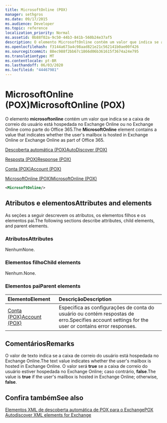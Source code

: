 ```yaml
---
title: MicrosoftOnline (POX)
manager: sethgros
ms.date: 09/17/2015
ms.audience: Developer
ms.topic: reference
localization_priority: Normal
ms.assetid: 0b88f02a-9c50-44b3-841b-560b24e37af5
description: O elemento MicrosoftOnline contém um valor que indica se a caixa de correio do usuário está hospedada no Exchange Online ou no Exchange Online como parte do Office 365.
ms.openlocfilehash: f3144a673a4c98aad821e21c562141b0ae00f426
ms.sourcegitcommit: 88ec988f2bb67c1866d06b361615f3674a24e795
ms.translationtype: MT
ms.contentlocale: pt-BR
ms.lasthandoff: 06/03/2020
ms.locfileid: "44467981"
---
```

# <a name="microsoftonline-pox"></a><span data-ttu-id="38f3b-103">MicrosoftOnline (POX)</span><span class="sxs-lookup"><span data-stu-id="38f3b-103">MicrosoftOnline (POX)</span></span>

<span data-ttu-id="38f3b-104">O elemento **microsoftonline** contém um valor que indica se a caixa de correio do usuário está hospedada no Exchange Online ou no Exchange Online como parte do Office 365.</span><span class="sxs-lookup"><span data-stu-id="38f3b-104">The **MicrosoftOnline** element contains a value that indicates whether the user's mailbox is hosted in Exchange Online or Exchange Online as part of Office 365.</span></span> 
  
[<span data-ttu-id="38f3b-105">Descoberta automática (POX)</span><span class="sxs-lookup"><span data-stu-id="38f3b-105">AutoDiscover (POX)</span></span>](autodiscover-pox.md)
  
[<span data-ttu-id="38f3b-106">Resposta (POX)</span><span class="sxs-lookup"><span data-stu-id="38f3b-106">Response (POX)</span></span>](response-pox.md)
  
[<span data-ttu-id="38f3b-107">Conta (POX)</span><span class="sxs-lookup"><span data-stu-id="38f3b-107">Account (POX)</span></span>](account-pox.md)
  
[<span data-ttu-id="38f3b-108">MicrosoftOnline (POX)</span><span class="sxs-lookup"><span data-stu-id="38f3b-108">MicrosoftOnline (POX)</span></span>](microsoftonline-pox.md)
  
```XML
<MicrosoftOnline/>
```

## <a name="attributes-and-elements"></a><span data-ttu-id="38f3b-109">Atributos e elementos</span><span class="sxs-lookup"><span data-stu-id="38f3b-109">Attributes and elements</span></span>

<span data-ttu-id="38f3b-110">As seções a seguir descrevem os atributos, os elementos filhos e os elementos pai.</span><span class="sxs-lookup"><span data-stu-id="38f3b-110">The following sections describe attributes, child elements, and parent elements.</span></span>
  
### <a name="attributes"></a><span data-ttu-id="38f3b-111">Atributos</span><span class="sxs-lookup"><span data-stu-id="38f3b-111">Attributes</span></span>

<span data-ttu-id="38f3b-112">Nenhum</span><span class="sxs-lookup"><span data-stu-id="38f3b-112">None.</span></span>
  
### <a name="child-elements"></a><span data-ttu-id="38f3b-113">Elementos filho</span><span class="sxs-lookup"><span data-stu-id="38f3b-113">Child elements</span></span>

<span data-ttu-id="38f3b-114">Nenhum.</span><span class="sxs-lookup"><span data-stu-id="38f3b-114">None.</span></span>
  
### <a name="parent-elements"></a><span data-ttu-id="38f3b-115">Elementos pai</span><span class="sxs-lookup"><span data-stu-id="38f3b-115">Parent elements</span></span>

|<span data-ttu-id="38f3b-116">**Elemento**</span><span class="sxs-lookup"><span data-stu-id="38f3b-116">**Element**</span></span>|<span data-ttu-id="38f3b-117">**Descrição**</span><span class="sxs-lookup"><span data-stu-id="38f3b-117">**Description**</span></span>|
|:-----|:-----|
|[<span data-ttu-id="38f3b-118">Conta (POX)</span><span class="sxs-lookup"><span data-stu-id="38f3b-118">Account (POX)</span></span>](account-pox.md) <br/> |<span data-ttu-id="38f3b-119">Especifica as configurações de conta do usuário ou contém respostas de erro.</span><span class="sxs-lookup"><span data-stu-id="38f3b-119">Specifies account settings for the user or contains error responses.</span></span>  <br/> |
   
## <a name="remarks"></a><span data-ttu-id="38f3b-120">Comentários</span><span class="sxs-lookup"><span data-stu-id="38f3b-120">Remarks</span></span>

<span data-ttu-id="38f3b-121">O valor de texto indica se a caixa de correio do usuário está hospedada no Exchange Online.</span><span class="sxs-lookup"><span data-stu-id="38f3b-121">The text value indicates whether the user's mailbox is hosted in Exchange Online.</span></span> <span data-ttu-id="38f3b-122">O valor será **true** se a caixa de correio do usuário estiver hospedada no Exchange Online; caso contrário, **false**.</span><span class="sxs-lookup"><span data-stu-id="38f3b-122">The value is **true** if the user's mailbox is hosted in Exchange Online; otherwise, **false**.</span></span>
  
## <a name="see-also"></a><span data-ttu-id="38f3b-123">Confira também</span><span class="sxs-lookup"><span data-stu-id="38f3b-123">See also</span></span>



[<span data-ttu-id="38f3b-124">Elementos XML de descoberta automática de POX para o Exchange</span><span class="sxs-lookup"><span data-stu-id="38f3b-124">POX Autodiscover XML elements for Exchange</span></span>](pox-autodiscover-xml-elements-for-exchange.md)


